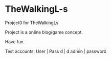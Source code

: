 # TheWalkingL-s
Project0 for TheWalkingLs

Project is a online blog/game concept.

Have fun.

Test accounts: 
User  | Pass
d     | d
admin |  password
